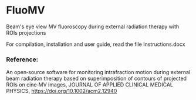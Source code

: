 # FluoMV
Beam's eye view MV fluoroscopy during external radiation therapy with ROIs projections

For compilation, installation and user guide, read the file Instructions.docx

### Reference:
An open‐source software for monitoring intrafraction motion during external beam radiation therapy based on superimposition of contours of projected ROIs on cine‐MV images, JOURNAL OF APPLIED CLINICAL MEDICAL PHYSICS, https://doi.org/10.1002/acm2.12940
